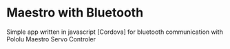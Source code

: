 # Maestro with Bluetooth
Simple app written in javascript [Cordova] for bluetooth communication with Pololu Maestro Servo Controler
